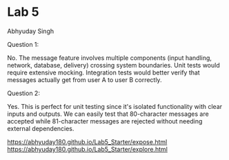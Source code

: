 # Lab 5 
Abhyuday Singh

Question 1:

No. The message feature involves multiple components (input handling, network, database, delivery) crossing system boundaries. Unit tests would require extensive mocking. Integration tests would better verify that messages actually get from user A to user B correctly.

Question 2:

Yes. This is perfect for unit testing since it's isolated functionality with clear inputs and outputs. We can easily test that 80-character messages are accepted while 81-character messages are rejected without needing external dependencies.

https://abhyuday180.github.io/Lab5_Starter/expose.html
https://abhyuday180.github.io/Lab5_Starter/explore.html
